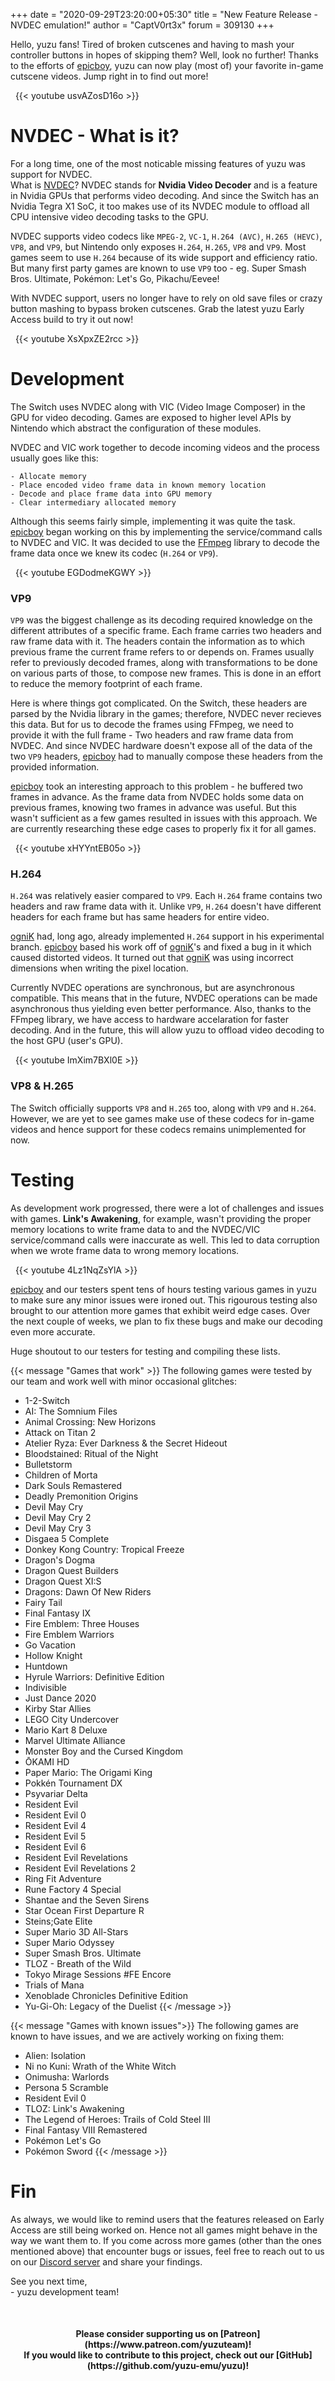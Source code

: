 +++
date = "2020-09-29T23:20:00+05:30"
title = "New Feature Release - NVDEC emulation!"
author = "CaptV0rt3x"
forum = 309130
+++

Hello, yuzu fans!
Tired of broken cutscenes and having to mash your controller buttons in hopes of skipping them? Well, look no further!
Thanks to the efforts of [epicboy](https://github.com/ameerj), yuzu can now play (most of) your favorite in-game cutscene videos.
Jump right in to find out more!
<!--more-->

&nbsp;
{{< youtube usvAZosD16o >}}

# NVDEC - What is it?

For a long time, one of the most noticable missing features of yuzu was support for NVDEC. <br>
What is [NVDEC](https://en.wikipedia.org/wiki/Nvidia_NVDEC)?
NVDEC stands for **Nvidia Video Decoder** and is a feature in Nvidia GPUs that performs video decoding.
And since the Switch has an Nvidia Tegra X1 SoC, it too makes use of its NVDEC module to offload all CPU intensive video decoding tasks to the GPU.

NVDEC supports video codecs like `MPEG-2`, `VC-1`, `H.264 (AVC)`, `H.265 (HEVC)`, `VP8`, and `VP9`, but Nintendo only exposes `H.264`, `H.265`, `VP8` and `VP9`.
Most games seem to use `H.264` because of its wide support and efficiency ratio. 
But many first party games are known to use `VP9` too - eg. Super Smash Bros. Ultimate, Pokémon: Let's Go, Pikachu/Eevee!

With NVDEC support, users no longer have to rely on old save files or crazy button mashing to bypass broken cutscenes. 
Grab the latest yuzu Early Access build to try it out now!

&nbsp;
{{< youtube XsXpxZE2rcc >}}
&nbsp;

# Development

The Switch uses NVDEC along with VIC (Video Image Composer) in the GPU for video decoding.
Games are exposed to higher level APIs by Nintendo which abstract the configuration of these modules.

NVDEC and VIC work together to decode incoming videos and the process usually goes like this:

	- Allocate memory
	- Place encoded video frame data in known memory location
	- Decode and place frame data into GPU memory
	- Clear intermediary allocated memory

Although this seems fairly simple, implementing it was quite the task.
[epicboy](https://github.com/ameerj) began working on this by implementing the service/command calls to NVDEC and VIC.
It was decided to use the [FFmpeg](https://github.com/FFmpeg/FFmpeg) library to decode the frame data once we knew its codec (`H.264` or `VP9`).	

&nbsp;
{{< youtube EGDodmeKGWY >}}
&nbsp;

### VP9 

`VP9` was the biggest challenge as its decoding required knowledge on the different attributes of a specific frame.
Each frame carries two headers and raw frame data with it.
The headers contain the information as to which previous frame the current frame refers to or depends on.
Frames usually refer to previously decoded frames, along with transformations to be done on various parts of those, to compose new frames.
This is done in an effort to reduce the memory footprint of each frame.

Here is where things got complicated.
On the Switch, these headers are parsed by the Nvidia library in the games; therefore, NVDEC never recieves this data.
But for us to decode the frames using FFmpeg, we need to provide it with the full frame - Two headers and raw frame data from NVDEC.
And since NVDEC hardware doesn't expose all of the data of the two `VP9` headers, [epicboy](https://github.com/ameerj) had to manually compose these headers from the provided information.

[epicboy](https://github.com/ameerj) took an interesting approach to this problem - he buffered two frames in advance.
As the frame data from NVDEC holds some data on previous frames, knowing two frames in advance was useful.
But this wasn't sufficient as a few games resulted in issues with this approach.
We are currently researching these edge cases to properly fix it for all games.

&nbsp;
{{< youtube xHYYntEB05o >}}
&nbsp;

### H.264

`H.264` was relatively easier compared to `VP9`.
Each `H.264` frame contains two headers and raw frame data with it.
Unlike `VP9`, `H.264` doesn't have different headers for each frame but has same headers for entire video.

[ogniK](https://github.com/ogniK5377) had, long ago, already implemented `H.264` support in his experimental branch.
[epicboy](https://github.com/ameerj) based his work off of [ogniK](https://github.com/ogniK5377)'s and fixed a bug in it which caused distorted videos.
It turned out that [ogniK](https://github.com/ogniK5377) was using incorrect dimensions when writing the pixel location.

Currently NVDEC operations are synchronous, but are asynchronous compatible.
This means that in the future, NVDEC operations can be made asynchronous thus yielding even better performance.
Also, thanks to the FFmpeg library, we have access to hardware accelaration for faster decoding.
And in the future, this will allow yuzu to offload video decoding to the host GPU (user's GPU).

&nbsp;
{{< youtube ImXim7BXl0E >}}
&nbsp;

### VP8 & H.265

The Switch officially supports `VP8` and `H.265` too, along with `VP9` and `H.264`.
However, we are yet to see games make use of these codecs for in-game videos and hence support for these codecs remains unimplemented for now.

# Testing

As development work progressed, there were a lot of challenges and issues with games.
**Link's Awakening**, for example, wasn't providing the proper memory locations to write frame data to and
the NVDEC/VIC service/command calls were inaccurate as well.
This led to data corruption when we wrote frame data to wrong memory locations.

&nbsp;
{{< youtube 4Lz1NqZsYlA >}}
&nbsp;

[epicboy](https://github.com/ameerj) and our testers spent tens of hours testing various games in yuzu to make sure any minor issues were ironed out.
This rigourous testing also brought to our attention more games that exhibit weird edge cases.
Over the next couple of weeks, we plan to fix these bugs and make our decoding even more accurate.

Huge shoutout to our testers for testing and compiling these lists.

{{< message "Games that work" >}}
The following games were tested by our team and work well with minor occasional glitches:

* 1-2-Switch 
* AI: The Somnium Files
* Animal Crossing: New Horizons
* Attack on Titan 2
* Atelier Ryza: Ever Darkness & the Secret Hideout
* Bloodstained: Ritual of the Night
* Bulletstorm
* Children of Morta
* Dark Souls Remastered
* Deadly Premonition Origins
* Devil May Cry
* Devil May Cry 2
* Devil May Cry 3
* Disgaea 5 Complete
* Donkey Kong Country: Tropical Freeze
* Dragon's Dogma
* Dragon Quest Builders
* Dragon Quest XI:S
* Dragons: Dawn Of New Riders
* Fairy Tail
* Final Fantasy IX
* Fire Emblem: Three Houses
* Fire Emblem Warriors
* Go Vacation
* Hollow Knight
* Huntdown
* Hyrule Warriors: Definitive Edition
* Indivisible
* Just Dance 2020
* Kirby Star Allies
* LEGO City Undercover
* Mario Kart 8 Deluxe
* Marvel Ultimate Alliance
* Monster Boy and the Cursed Kingdom 
* ŌKAMI HD
* Paper Mario: The Origami King
* Pokkén Tournament DX
* Psyvariar Delta
* Resident Evil
* Resident Evil 0
* Resident Evil 4
* Resident Evil 5
* Resident Evil 6
* Resident Evil Revelations
* Resident Evil Revelations 2
* Ring Fit Adventure
* Rune Factory 4 Special
* Shantae and the Seven Sirens
* Star Ocean First Departure R
* Steins;Gate Elite
* Super Mario 3D All-Stars
* Super Mario Odyssey
* Super Smash Bros. Ultimate
* TLOZ - Breath of the Wild
* Tokyo Mirage Sessions #FE Encore
* Trials of Mana
* Xenoblade Chronicles Definitive Edition
* Yu-Gi-Oh: Legacy of the Duelist
{{< /message >}}

{{< message "Games with known issues">}}
The following games are known to have issues, and we are actively working on fixing them:

* Alien: Isolation
* Ni no Kuni: Wrath of the White Witch
* Onimusha: Warlords
* Persona 5 Scramble
* Resident Evil 0
* TLOZ: Link's Awakening
* The Legend of Heroes: Trails of Cold Steel III
* Final Fantasy VIII Remastered
* Pokémon Let's Go
* Pokémon Sword
{{< /message >}}


# Fin

As always, we would like to remind users that the features released on Early Access are still being worked on.
Hence not all games might behave in the way we want them to.
If you come across more games (other than the ones mentioned above) that encounter bugs or issues, feel free to
reach out to us on our [Discord server](https://discord.com/invite/u77vRWY) and share your findings.

See you next time, <br>
	- yuzu development team!


&nbsp;
<h4 style="text-align:center;">
<b>Please consider supporting us on [Patreon](https://www.patreon.com/yuzuteam)!<br>
If you would like to contribute to this project, check out our [GitHub](https://github.com/yuzu-emu/yuzu)!</b>
</h4>
